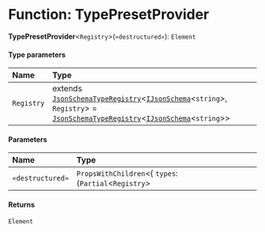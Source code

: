 # Function: TypePresetProvider

**TypePresetProvider**<`Registry`>(`«destructured»`): `Element`

#### Type parameters

| Name | Type |
| :------ | :------ |
| `Registry` | extends [`JsonSchemaTypeRegistry`](/auto-docs/json-schema/interfaces/JsonSchemaTypeRegistry.md)<[`IJsonSchema`](/auto-docs/json-schema/interfaces/IJsonSchema.md)<`string`>, `Registry`> = [`JsonSchemaTypeRegistry`](/auto-docs/json-schema/interfaces/JsonSchemaTypeRegistry.md)<[`IJsonSchema`](/auto-docs/json-schema/interfaces/IJsonSchema.md)<`string`>> |

#### Parameters

| Name | Type |
| :------ | :------ |
| `«destructured»` | `PropsWithChildren`<{ `types`: (`Partial`<`Registry`> | [`TypeRegistryCreator`](/auto-docs/json-schema/types/TypeRegistryCreator.md)<[`IJsonSchema`](/auto-docs/json-schema/interfaces/IJsonSchema.md)<`string`>, `Registry`, [`JsonSchemaTypeManager`](/auto-docs/json-schema/classes/JsonSchemaTypeManager.md)<[`IJsonSchema`](/auto-docs/json-schema/interfaces/IJsonSchema.md)<`string`>, `Registry`>>)\[]  }> |

#### Returns

`Element`
